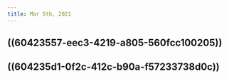 ```yaml
---
title: Mar 5th, 2021
---
```


## ((60423557-eec3-4219-a805-560fcc100205))
## ((604235d1-0f2c-412c-b90a-f57233738d0c))
